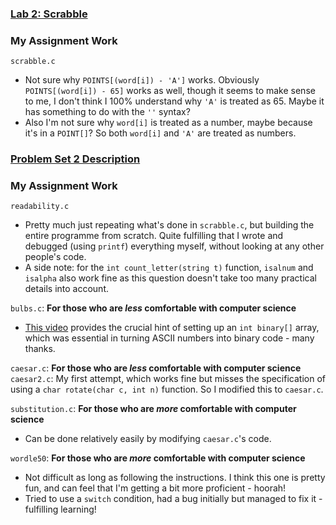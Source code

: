 ### [Lab 2: Scrabble](https://cs50.harvard.edu/x/2023/labs/2/)

### My Assignment Work
`scrabble.c`
- Not sure why `POINTS[(word[i]) - 'A']` works. Obviously `POINTS[(word[i]) - 65]` works as well, though it seems to make sense to me, I don't think I 100% understand why `'A'` is treated as 65. Maybe it has something to do with the `''` syntax? 
- Also I'm not sure why `word[i]` is treated as a number, maybe because it's in a `POINT[]`? So both `word[i]` and `'A'` are treated as numbers. 


### [Problem Set 2 Description](https://cs50.harvard.edu/x/2023/psets/2/)

### My Assignment Work
`readability.c`  
- Pretty much just repeating what's done in `scrabble.c`, but building the entire programme from scratch. Quite fulfilling that I wrote and debugged (using `printf`) everything myself, without looking at any other people's code. 
- A side note: for the `int count_letter(string t)` function, `isalnum` and `isalpha` also work fine as this question doesn't take too many practical details into account. 

`bulbs.c`: **For those who are *less* comfortable with computer science**
- [This video](https://www.youtube.com/watch?v=w72ckSTpoq4) provides the crucial hint of setting up an `int binary[]` array, which was essential in turning ASCII numbers into binary code - many thanks.

`caesar.c`: **For those who are *less* comfortable with computer science**  
`caesar2.c`: My first attempt, which works fine but misses the specification of using a `char rotate(char c, int n)` function. So I modified this to `caesar.c`.  

`substitution.c`: **For those who are *more* comfortable with computer science**
- Can be done relatively easily by modifying `caesar.c`'s code.

`wordle50`: **For those who are *more* comfortable with computer science**  
- Not difficult as long as following the instructions. I think this one is pretty fun, and can feel that I'm getting a bit more proficient - hoorah!
- Tried to use a `switch` condition, had a bug initially but managed to fix it - fulfilling learning!
